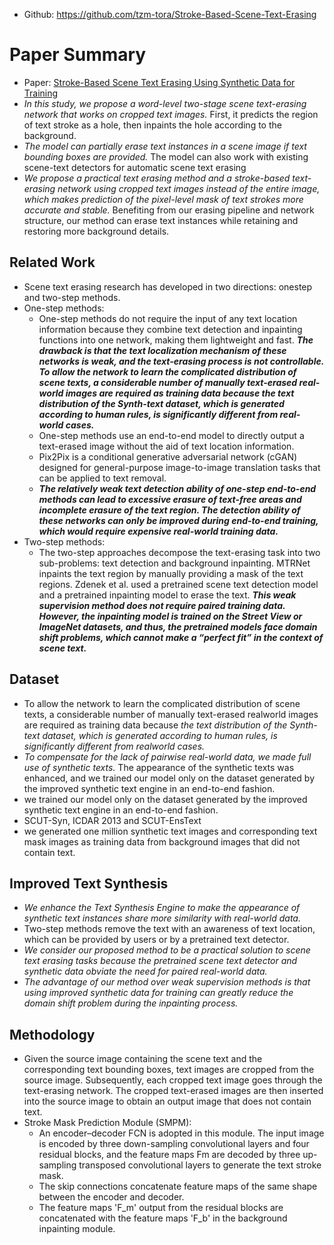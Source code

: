 - Github: https://github.com/tzm-tora/Stroke-Based-Scene-Text-Erasing

# Paper Summary
- Paper: [Stroke-Based Scene Text Erasing Using Synthetic Data for Training](https://arxiv.org/pdf/2104.11493v3.pdf)
- *In this study, we propose a word-level two-stage scene text-erasing network that works on cropped text images.* First, it predicts the region of text stroke as a hole, then inpaints the hole according to the background.
- *The model can partially erase text instances in a scene image if text bounding boxes are provided.* The model can also work with existing scene-text detectors for automatic scene text erasing
- *We propose a practical text erasing method and a stroke-based text-erasing network using cropped text images instead of the entire image, which makes prediction of the pixel-level mask of text strokes more accurate and stable.* Benefiting from our erasing pipeline and network structure, our method can erase text instances while retaining and restoring more background details.
## Related Work
- Scene text erasing research has developed in two directions: onestep and two-step methods.
- One-step methods:
    - One-step methods do not require the input of any text location information because they combine text detection and inpainting functions into one network, making them lightweight and fast. ***The drawback is that the text localization mechanism of these networks is weak, and the text-erasing process is not controllable. To allow the network to learn the complicated distribution of scene texts, a considerable number of manually text-erased real-world images are required as training data because the text distribution of the Synth-text dataset, which is generated according to human rules, is significantly different from real-world cases.***
    - One-step methods use an end-to-end model to directly output a text-erased image without the aid of text location information.
    - Pix2Pix is a conditional generative adversarial network (cGAN) designed for general-purpose image-to-image translation tasks that can be applied to text removal.
    - ***The relatively weak text detection ability of one-step end-to-end methods can lead to excessive erasure of text-free areas and incomplete erasure of the text region. The detection ability of these networks can only be improved during end-to-end training, which would require expensive real-world training data.***
- Two-step methods:
    - The two-step approaches decompose the text-erasing task into two sub-problems: text detection and background inpainting. MTRNet inpaints the text region by manually providing a mask of the text regions. Zdenek et al. used a pretrained scene text detection model and a pretrained inpainting model to erase the text. ***This weak supervision method does not require paired training data. However, the inpainting model is trained on the Street View or ImageNet datasets, and thus, the pretrained models face domain shift problems, which cannot make a “perfect fit” in the context of scene text.***
## Dataset
- To allow the network to learn the complicated distribution of scene texts, a considerable number of manually text-erased realworld images are required as training data because *the text distribution of the Synth-text dataset, which is generated according to human rules, is significantly different from realworld cases.*
- *To compensate for the lack of pairwise real-world data, we made full use of synthetic texts.* The appearance of the synthetic texts was enhanced, and we trained our model only on the dataset generated by the improved synthetic text engine in an end-to-end fashion.
- we trained our model only on the dataset generated by the improved synthetic text engine in an end-to-end fashion.
- SCUT-Syn, ICDAR 2013 and SCUT-EnsText
- we generated one million synthetic text images and corresponding text mask images as training data from background images that did not contain text.
## Improved Text Synthesis
- *We enhance the Text Synthesis Engine to make the appearance of synthetic text instances share more similarity with real-world data.*
- Two-step methods remove the text with an awareness of text location, which can be provided by users or by a pretrained text detector.
- *We consider our proposed method to be a practical solution to scene text erasing tasks because the pretrained scene text detector and synthetic data obviate the need for paired real-world data.*
- *The advantage of our method over weak supervision methods is that using improved synthetic data for training can greatly reduce the domain shift problem during the inpainting process.*
## Methodology
- Given the source image containing the scene text and the corresponding text bounding boxes, text images are cropped from the source image. Subsequently, each cropped text image goes through the text-erasing network. The cropped text-erased images are then inserted into the source image to obtain an output image that does not contain text.
- Stroke Mask Prediction Module (SMPM):
    - An encoder–decoder FCN is adopted in this module. The input image is encoded by three down-sampling convolutional layers and four residual blocks, and the feature maps Fm are decoded by three up-sampling transposed convolutional layers to generate the text stroke mask.
    - The skip connections concatenate feature maps of the same shape between the encoder and decoder.
    - The feature maps 'F_m' output from the residual blocks are concatenated with the feature maps 'F_b' in the background inpainting module.